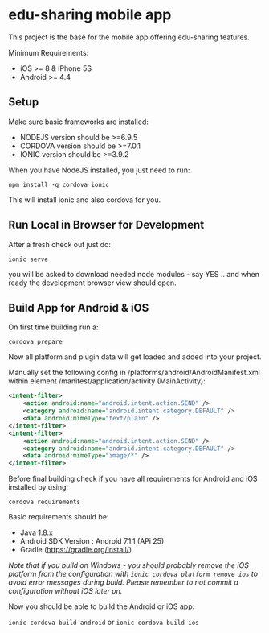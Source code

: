 # edu-sharing mobile app

This project is the base for the mobile app offering edu-sharing features.

Minimum Requirements:
* iOS >= 8 & iPhone 5S
* Android >= 4.4

## Setup

Make sure basic frameworks are installed:

* NODEJS version should be >=6.9.5
* CORDOVA version should be >=7.0.1 
* IONIC version should be >=3.9.2

When you have NodeJS installed, you just need to run:

`npm install -g cordova ionic`

This will install ionic and also cordova for you.

## Run Local in Browser for Development

After a fresh check out just do:

`ionic serve`

you will be asked to download needed node modules - say YES .. and when ready the development browser view should open.


## Build App for Android & iOS

On first time building run a:

`cordova prepare`

Now all platform and plugin data will get loaded and added into your project.

Manually set the following config in /platforms/android/AndroidManifest.xml within element /manifest/application/activity (MainActivity):

```xml
<intent-filter>
    <action android:name="android.intent.action.SEND" />
    <category android:name="android.intent.category.DEFAULT" />
    <data android:mimeType="text/plain" />
</intent-filter>
<intent-filter>
    <action android:name="android.intent.action.SEND" />
    <category android:name="android.intent.category.DEFAULT" />
    <data android:mimeType="image/*" />
</intent-filter>
```

Before final building check if you have all requirements for Android and iOS installed by using:

`cordova requirements`

Basic requirements should be:
* Java 1.8.x
* Android SDK Version : Android 7.1.1 (APi 25)
* Gradle  (https://gradle.org/install/)

_Note that if you build on Windows - you should probably remove the iOS platform from the configuration with `ionic cordova platform remove ios` to avoid error messages during build. Please remember to not commit a configuration without iOS later on._

Now you should be able to build the Android or iOS app:

`ionic cordova build android` or
`ionic cordova build ios`
